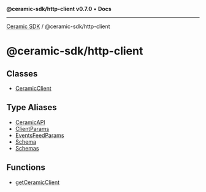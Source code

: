 **@ceramic-sdk/http-client v0.7.0** • **Docs**

***

[Ceramic SDK](../../README.md) / @ceramic-sdk/http-client

# @ceramic-sdk/http-client

## Classes

- [CeramicClient](classes/CeramicClient.md)

## Type Aliases

- [CeramicAPI](type-aliases/CeramicAPI.md)
- [ClientParams](type-aliases/ClientParams.md)
- [EventsFeedParams](type-aliases/EventsFeedParams.md)
- [Schema](type-aliases/Schema.md)
- [Schemas](type-aliases/Schemas.md)

## Functions

- [getCeramicClient](functions/getCeramicClient.md)
